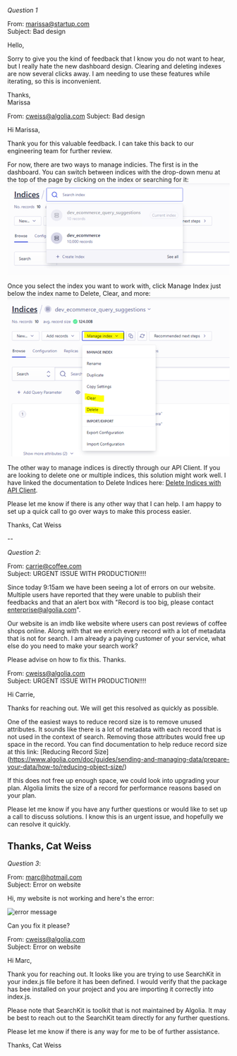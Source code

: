 *Question 1*  

 
From: marissa@startup.com  
Subject:  Bad design  

Hello,  
  
Sorry to give you the kind of feedback that I know you do not want to hear, but I really hate the new dashboard design. Clearing and deleting indexes are now several clicks away. I am needing to use these features while iterating, so this is inconvenient.  
   
Thanks,  
Marissa  

From: cweiss@algolia.com
Subject: Bad design

Hi Marissa,

Thank you for this valuable feedback. I can take this back to our engineering team for further review.

For now, there are two ways to manage indicies. The first is in the dashboard. You can switch between indices with the drop-down menu at the top of the page by clicking on the index or searching for it:
![select index](./selectIndex.png)
 
Once you select the index you want to work with, click Manage Index just below the index name to Delete, Clear, and more:
 ![manage index](./manageIndex.png)

The other way to manage indices is directly through our API Client. If you are looking to delete one or multiple indices, this solution might work well. I have linked the documentation to Delete Indices here: [Delete Indices with API Client](https://www.algolia.com/doc/guides/sending-and-managing-data/manage-your-indices/how-to/delete-multiple-indices/).

Please let me know if there is any other way that I can help. I am happy to set up a quick call to go over ways to make this process easier.

Thanks,
Cat Weiss

--

*Question 2*:   
  
From: carrie@coffee.com  
Subject: URGENT ISSUE WITH PRODUCTION!!!!  
  
Since today 9:15am we have been seeing a lot of errors on our website. Multiple users have reported that they were unable to publish their feedbacks and that an alert box with "Record is too big, please contact enterprise@algolia.com".  
  
Our website is an imdb like website where users can post reviews of coffee shops online. Along with that we enrich every record with a lot of metadata that is not for search. I am already a paying customer of your service, what else do you need to make your search work?  
  
Please advise on how to fix this. Thanks.   

From: cweiss@algolia.com  
Subject: URGENT ISSUE WITH PRODUCTION!!!!  

Hi Carrie,

Thanks for reaching out. We will get this resolved as quickly as possible. 

One of the easiest ways to reduce record size is to remove unused attributes. It sounds like there is a lot of metadata with each record that is not used in the context of search. Removing those attributes would free up space in the record. You can find documentation to help reduce record size at this link: [Reducing Record Size] (https://www.algolia.com/doc/guides/sending-and-managing-data/prepare-your-data/how-to/reducing-object-size/)

If this does not free up enough space, we could look into upgrading your plan. Algolia limits the size of a record for performance reasons based on your plan.

Please let me know if you have any further questions or would like to set up a call to discuss solutions. I know this is an urgent issue, and hopefully we can resolve it quickly.

Thanks,
Cat Weiss
--

*Question 3*:   

From: marc@hotmail.com  
Subject: Error on website  
  
Hi, my website is not working and here's the error:  
  
![error message](./error.png)  
  
Can you fix it please?  

From: cweiss@algolia.com  
Subject: Error on website  

Hi Marc,

Thank you for reaching out. It looks like you are trying to use SearchKit in your index.js file before it has been defined. I would verify that the package has bee installed on your project and you are importing it correctly into index.js.

Please note that SearchKit is toolkit that is not maintained by Algolia. It may be best to reach out to the SearchKit team directly for any further questions. 

Please let me know if there is any way for me to be of further assistance.

Thanks,
Cat Weiss
